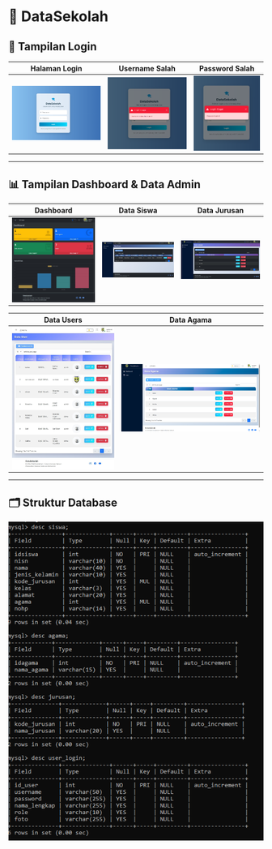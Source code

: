 # 📘 DataSekolah

## 🔐 Tampilan Login

| Halaman Login | Username Salah | Password Salah |
|---------------|----------------|----------------|
| ![Login](https://raw.githubusercontent.com/KarinaSalsabilla/DataSekolah/master/halamanLogin.png) | ![Username Salah](https://raw.githubusercontent.com/KarinaSalsabilla/DataSekolah/master/tampialnusernamegagal.png) | ![Password Salah](https://raw.githubusercontent.com/KarinaSalsabilla/DataSekolah/master/tampilanpasswordsalah.png) |

---

## 📊 Tampilan Dashboard & Data Admin

| Dashboard | Data Siswa | Data Jurusan |
|-----------|-----------|------------|
| ![Dashboard](https://raw.githubusercontent.com/KarinaSalsabilla/DataSekolah/master/Screenshot_2-6-2025_212743_localhost.jpeg) | ![Data Siswa](https://raw.githubusercontent.com/KarinaSalsabilla/DataSekolah/master/Screenshot_2-6-2025_212856_localhost.jpeg) | ![Data Jurusan](https://raw.githubusercontent.com/KarinaSalsabilla/DataSekolah/master/Screenshot_2-6-2025_212910_localhost.jpeg) |

| Data Users | Data Agama |
|--------------|-------------|
| ![Jurusan](https://github.com/KarinaSalsabilla/DataSekolah/blob/514a58301b12f1f05709783a71171e480f89156b/Screenshot_2-6-2025_213026_localhost.jpeg?raw=true) | ![Agama](https://github.com/KarinaSalsabilla/DataSekolah/blob/e51047cb449a1b201378014dbd35ecdf718ba529/dataagama.png?raw=true) |

---

## 🗂️ Struktur Database

![Struktur Database](https://github.com/KarinaSalsabilla/DataSekolah/blob/c4ed4e9325d3476d9d8cdd5994c0ab89755fa26f/rancangandatabase.png?raw=true)
